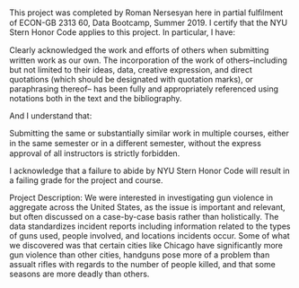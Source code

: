This project was completed by Roman Nersesyan here in partial fulﬁlment of ECON-GB 2313 60, Data Bootcamp, Summer 2019. I certify that the NYU Stern Honor Code applies to this project. In particular, I have:

Clearly acknowledged the work and eﬀorts of others when submitting written work as our own. The incorporation of the work of others–including but not limited to their ideas, data, creative expression, and direct quotations (which should be designated with quotation marks), or paraphrasing thereof– has been fully and appropriately referenced using notations both in the text and the bibliography.

And I understand that:

Submitting the same or substantially similar work in multiple courses, either in the same semester or in a diﬀerent semester, without the express approval of all instructors is strictly forbidden.

I acknowledge that a failure to abide by NYU Stern Honor Code will result in a failing grade for the project and course.

Project Description:
We were interested in investigating gun violence in aggregate across the United States, as the issue is important and relevant, but often discussed on a case-by-case basis rather than holistically. The data standardizes incident reports including information related to the types of guns used, people involved, and locations incidents occur. Some of what we discovered was that certain cities like Chicago have significantly more gun violence than other cities, handguns pose more of a problem than assualt rifles with regards to the number of people killed, and that some seasons are more deadly than others.
